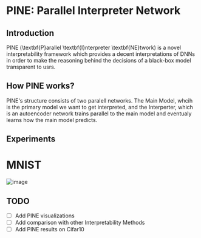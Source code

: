 # PINE: Parallel Interpreter Network

## Introduction
PINE (\textbf{P}arallel \textbf{I}nterpreter \textbf{NE}twork) is a novel interpretability framework which provides a decent interpretations of DNNs in order to make the reasoning behind the decisions of a black-box model transparent to usrs.

## How PINE works?
PINE's structure consists of two paralell networks. The Main Model, whcih is the primary model we want to get interpreted, and the Interperter, which is an autoencoder network trains parallel to the main model and eventualy learns how the main model predicts. 

## Experiments

# MNIST
![image](https://user-images.githubusercontent.com/19486359/107133665-a11f1b00-68e2-11eb-99ed-33839a32c844.png)

## TODO
- [ ] Add PINE visualizations
- [ ] Add comparison with other Interpretability Methods
- [ ] Add PINE results on Cifar10 
